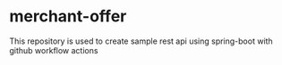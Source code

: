 # merchant-offer
This repository is used to create sample rest api using spring-boot with github workflow actions
